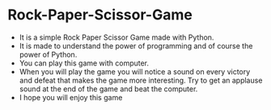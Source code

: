 # Rock-Paper-Scissor-Game

- It is a simple Rock Paper Scissor Game made with Python. 
- It is made to understand the power of programming and of course the power of Python.
- You can play this game with computer.
- When you will play the game you will notice a sound on every victory and defeat that makes the game more interesting. Try to get an applause sound at the end of the game and beat the computer.
- I hope you will enjoy this game

